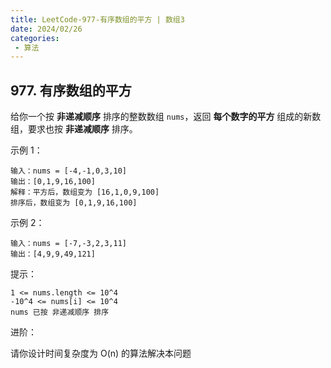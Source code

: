 ```yaml
---
title: LeetCode-977-有序数组的平方 | 数组3
date: 2024/02/26
categories:
 - 算法
---
```

## 977. 有序数组的平方
给你一个按 <b>非递减顺序</b> 排序的整数数组 `nums`，返回 <b>每个数字的平方</b> 组成的新数组，要求也按 <b>非递减顺序</b> 排序。
 

示例 1：
```
输入：nums = [-4,-1,0,3,10]
输出：[0,1,9,16,100]
解释：平方后，数组变为 [16,1,0,9,100]
排序后，数组变为 [0,1,9,16,100]
```
示例 2：
```
输入：nums = [-7,-3,2,3,11]
输出：[4,9,9,49,121]
```

提示：
```
1 <= nums.length <= 10^4
-10^4 <= nums[i] <= 10^4
nums 已按 非递减顺序 排序
```

进阶：

请你设计时间复杂度为 O(n) 的算法解决本问题